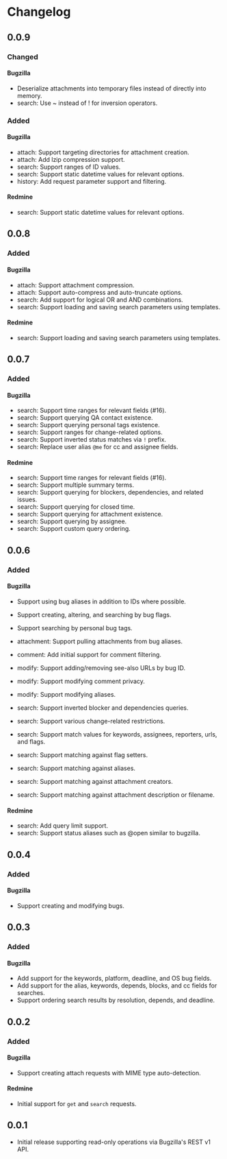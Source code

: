 # Changelog

## 0.0.9

### Changed

#### Bugzilla
- Deserialize attachments into temporary files instead of directly into memory.
- search: Use ~ instead of ! for inversion operators.

### Added

#### Bugzilla
- attach: Support targeting directories for attachment creation.
- attach: Add lzip compression support.
- search: Support ranges of ID values.
- search: Support static datetime values for relevant options.
- history: Add request parameter support and filtering.

#### Redmine
- search: Support static datetime values for relevant options.

## 0.0.8

### Added

#### Bugzilla
- attach: Support attachment compression.
- attach: Support auto-compress and auto-truncate options.
- search: Add support for logical OR and AND combinations.
- search: Support loading and saving search parameters using templates.

#### Redmine
- search: Support loading and saving search parameters using templates.

## 0.0.7

### Added

#### Bugzilla
- search: Support time ranges for relevant fields (#16).
- search: Support querying QA contact existence.
- search: Support querying personal tags existence.
- search: Support ranges for change-related options.
- search: Support inverted status matches via `!` prefix.
- search: Replace user alias `@me` for cc and assignee fields.

#### Redmine
- search: Support time ranges for relevant fields (#16).
- search: Support multiple summary terms.
- search: Support querying for blockers, dependencies, and related issues.
- search: Support querying for closed time.
- search: Support querying for attachment existence.
- search: Support querying by assignee.
- search: Support custom query ordering.

## 0.0.6

### Added

#### Bugzilla
- Support using bug aliases in addition to IDs where possible.
- Support creating, altering, and searching by bug flags.
- Support searching by personal bug tags.

- attachment: Support pulling attachments from bug aliases.
- comment: Add initial support for comment filtering.
- modify: Support adding/removing see-also URLs by bug ID.
- modify: Support modifying comment privacy.
- modify: Support modifying aliases.
- search: Support inverted blocker and dependencies queries.
- search: Support various change-related restrictions.
- search: Support match values for keywords, assignees, reporters, urls, and flags.
- search: Support matching against flag setters.
- search: Support matching against aliases.
- search: Support matching against attachment creators.
- search: Support matching against attachment description or filename.

#### Redmine
- search: Add query limit support.
- search: Support status aliases such as @open similar to bugzilla.

## 0.0.4

### Added

#### Bugzilla
- Support creating and modifying bugs.

## 0.0.3

### Added

#### Bugzilla
- Add support for the keywords, platform, deadline, and OS bug fields.
- Add support for the alias, keywords, depends, blocks, and cc fields for searches.
- Support ordering search results by resolution, depends, and deadline.

## 0.0.2

### Added

#### Bugzilla
- Support creating attach requests with MIME type auto-detection.

#### Redmine
- Initial support for `get` and `search` requests.

## 0.0.1

- Initial release supporting read-only operations via Bugzilla's REST v1 API.
